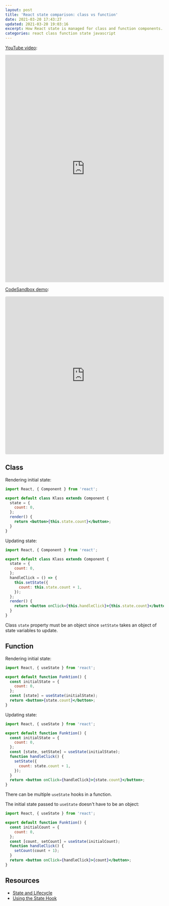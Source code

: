 ```yaml
---
layout: post
title: 'React state comparison: class vs function'
date: 2021-03-20 17:43:27
updated: 2021-03-20 19:03:16
excerpt: How React state is managed for class and function components.
categories: react class function state javascript
---
```


[YouTube video](https://b.remarkabl.org/3lHwLBG):

<iframe width="100%" height="720" src="https://www.youtube.com/embed/s5u9Ui7e9L4?list=PLVgOtoUBG2mdLpj6qT5DXfg5_pGPTDrJZ" frameborder="0" allow="accelerometer; autoplay; clipboard-write; encrypted-media; gyroscope; picture-in-picture" allowfullscreen></iframe>

[CodeSandbox demo](https://b.remarkabl.org/3tGMTGk):

<iframe src="https://codesandbox.io/embed/react-state-class-vs-function-qwf3z?fontsize=14&hidenavigation=1&theme=dark" style="width:100%; height:500px; border:0; border-radius: 4px; overflow:hidden;" title="React State: Class vs Function" sandbox="allow-forms allow-modals allow-popups allow-presentation allow-same-origin allow-scripts"></iframe>

## Class

Rendering initial state:

```jsx
import React, { Component } from 'react';

export default class Klass extends Component {
  state = {
    count: 0,
  };
  render() {
    return <button>{this.state.count}</button>;
  }
}
```

Updating state:

```jsx
import React, { Component } from 'react';

export default class Klass extends Component {
  state = {
    count: 0,
  };
  handleClick = () => {
    this.setState({
      count: this.state.count + 1,
    });
  };
  render() {
    return <button onClick={this.handleClick}>{this.state.count}</button>;
  }
}
```

Class `state` property must be an object since `setState` takes an object of state variables to update.

## Function

Rendering initial state:

```jsx
import React, { useState } from 'react';

export default function Funktion() {
  const initialState = {
    count: 0,
  };
  const [state] = useState(initialState);
  return <button>{state.count}</button>;
}
```

Updating state:

```jsx
import React, { useState } from 'react';

export default function Funktion() {
  const initialState = {
    count: 0,
  };
  const [state, setState] = useState(initialState);
  function handleClick() {
    setState({
      count: state.count + 1,
    });
  }
  return <button onClick={handleClick}>{state.count}</button>;
}
```

There can be multiple `useState` hooks in a function.

The initial state passed to `useState` doesn't have to be an object:

```jsx
import React, { useState } from 'react';

export default function Funktion() {
  const initialCount = {
    count: 0,
  };
  const [count, setCount] = useState(initialCount);
  function handleClick() {
    setCount(count + 1);
  }
  return <button onClick={handleClick}>{count}</button>;
}
```

## Resources

- [State and Lifecycle](https://reactjs.org/docs/state-and-lifecycle.html)
- [Using the State Hook](https://reactjs.org/docs/hooks-state.html)
